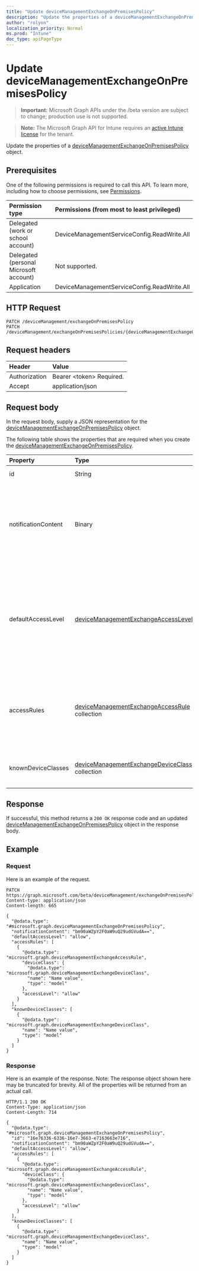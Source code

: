 ```yaml
---
title: "Update deviceManagementExchangeOnPremisesPolicy"
description: "Update the properties of a deviceManagementExchangeOnPremisesPolicy object."
author: "rolyon"
localization_priority: Normal
ms.prod: "Intune"
doc_type: apiPageType
---
```


# Update deviceManagementExchangeOnPremisesPolicy

> **Important:** Microsoft Graph APIs under the /beta version are subject to change; production use is not supported.

> **Note:** The Microsoft Graph API for Intune requires an [active Intune license](https://go.microsoft.com/fwlink/?linkid=839381) for the tenant.

Update the properties of a [deviceManagementExchangeOnPremisesPolicy](../resources/intune-onboarding-devicemanagementexchangeonpremisespolicy.md) object.

## Prerequisites
One of the following permissions is required to call this API. To learn more, including how to choose permissions, see [Permissions](/graph/permissions-reference).

|Permission type|Permissions (from most to least privileged)|
|:---|:---|
|Delegated (work or school account)|DeviceManagementServiceConfig.ReadWrite.All|
|Delegated (personal Microsoft account)|Not supported.|
|Application|DeviceManagementServiceConfig.ReadWrite.All|

## HTTP Request
<!-- {
  "blockType": "ignored"
}
-->
``` http
PATCH /deviceManagement/exchangeOnPremisesPolicy
PATCH /deviceManagement/exchangeOnPremisesPolicies/{deviceManagementExchangeOnPremisesPolicyId}
```

## Request headers
|Header|Value|
|:---|:---|
|Authorization|Bearer &lt;token&gt; Required.|
|Accept|application/json|

## Request body
In the request body, supply a JSON representation for the [deviceManagementExchangeOnPremisesPolicy](../resources/intune-onboarding-devicemanagementexchangeonpremisespolicy.md) object.

The following table shows the properties that are required when you create the [deviceManagementExchangeOnPremisesPolicy](../resources/intune-onboarding-devicemanagementexchangeonpremisespolicy.md).

|Property|Type|Description|
|:---|:---|:---|
|id|String|Not yet documented|
|notificationContent|Binary|Notification text that will be sent to users quarantined by this policy. This is UTF8 encoded byte array HTML.|
|defaultAccessLevel|[deviceManagementExchangeAccessLevel](../resources/intune-onboarding-devicemanagementexchangeaccesslevel.md)|Default access state in Exchange. This rule applies globally to the entire Exchange organization. Possible values are: `none`, `allow`, `block`, `quarantine`.|
|accessRules|[deviceManagementExchangeAccessRule](../resources/intune-onboarding-devicemanagementexchangeaccessrule.md) collection|The list of device access rules in Exchange. The access rules apply globally to the entire Exchange organization|
|knownDeviceClasses|[deviceManagementExchangeDeviceClass](../resources/intune-onboarding-devicemanagementexchangedeviceclass.md) collection|The list of device classes known to Exchange|



## Response
If successful, this method returns a `200 OK` response code and an updated [deviceManagementExchangeOnPremisesPolicy](../resources/intune-onboarding-devicemanagementexchangeonpremisespolicy.md) object in the response body.

## Example

### Request
Here is an example of the request.
``` http
PATCH https://graph.microsoft.com/beta/deviceManagement/exchangeOnPremisesPolicy
Content-type: application/json
Content-length: 665

{
  "@odata.type": "#microsoft.graph.deviceManagementExchangeOnPremisesPolicy",
  "notificationContent": "bm90aWZpY2F0aW9uQ29udGVudA==",
  "defaultAccessLevel": "allow",
  "accessRules": [
    {
      "@odata.type": "microsoft.graph.deviceManagementExchangeAccessRule",
      "deviceClass": {
        "@odata.type": "microsoft.graph.deviceManagementExchangeDeviceClass",
        "name": "Name value",
        "type": "model"
      },
      "accessLevel": "allow"
    }
  ],
  "knownDeviceClasses": [
    {
      "@odata.type": "microsoft.graph.deviceManagementExchangeDeviceClass",
      "name": "Name value",
      "type": "model"
    }
  ]
}
```

### Response
Here is an example of the response. Note: The response object shown here may be truncated for brevity. All of the properties will be returned from an actual call.
``` http
HTTP/1.1 200 OK
Content-Type: application/json
Content-Length: 714

{
  "@odata.type": "#microsoft.graph.deviceManagementExchangeOnPremisesPolicy",
  "id": "16e76336-6336-16e7-3663-e7163663e716",
  "notificationContent": "bm90aWZpY2F0aW9uQ29udGVudA==",
  "defaultAccessLevel": "allow",
  "accessRules": [
    {
      "@odata.type": "microsoft.graph.deviceManagementExchangeAccessRule",
      "deviceClass": {
        "@odata.type": "microsoft.graph.deviceManagementExchangeDeviceClass",
        "name": "Name value",
        "type": "model"
      },
      "accessLevel": "allow"
    }
  ],
  "knownDeviceClasses": [
    {
      "@odata.type": "microsoft.graph.deviceManagementExchangeDeviceClass",
      "name": "Name value",
      "type": "model"
    }
  ]
}
```




